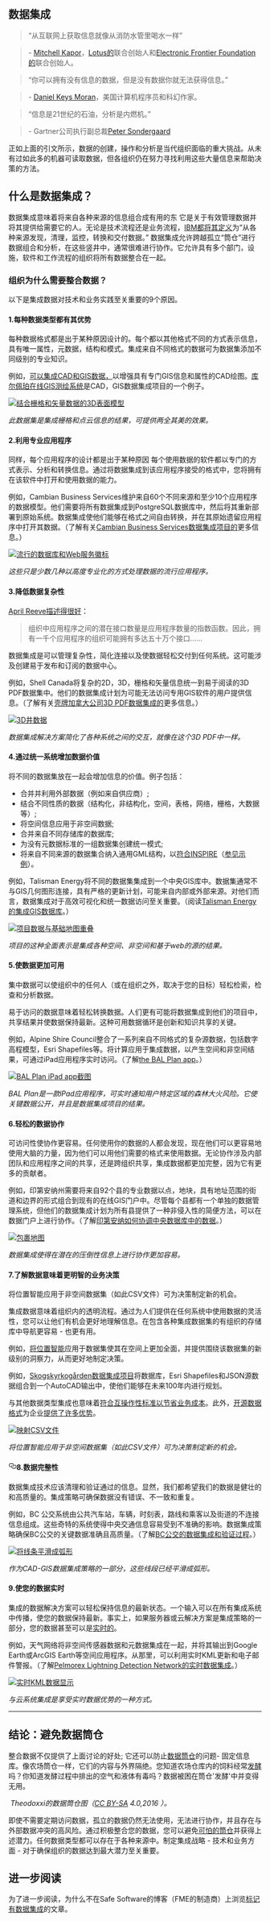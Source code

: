  <div id="readme" class="readme blob instapaper_body">
    <article class="markdown-body entry-content" itemprop="text"><h1><a id="user-content-data-integration" class="anchor" aria-hidden="true" href="https://github.com/safesoftware/FMETraining/blob/FME-Desktop-Data-Integration-2018/Integration1Lecture/1.01.DataIntegration.md#data-integration"></a><font style="vertical-align: inherit;"><font style="vertical-align: inherit;">数据集成</font></font></h1>
<blockquote>
<p><font style="vertical-align: inherit;"><font style="vertical-align: inherit;">“从互联网上获取信息就像从消防水管里喝水一样”</font></font></p>
</blockquote>
<blockquote>
<p><font style="vertical-align: inherit;"><font style="vertical-align: inherit;">- </font></font><a href="https://www.kaporcenter.org/co-chairs-and-staff/" rel="nofollow"><font style="vertical-align: inherit;"><font style="vertical-align: inherit;">Mitchell Kapor</font></font></a><font style="vertical-align: inherit;"><font style="vertical-align: inherit;">，</font></font><a href="https://en.wikipedia.org/wiki/Lotus_Software" rel="nofollow"><font style="vertical-align: inherit;"><font style="vertical-align: inherit;">Lotus的</font></font></a><font style="vertical-align: inherit;"><font style="vertical-align: inherit;">联合创始人和</font></font><a href="https://www.eff.org/" rel="nofollow"><font style="vertical-align: inherit;"><font style="vertical-align: inherit;">Electronic Frontier Foundation的</font></font></a><font style="vertical-align: inherit;"><font style="vertical-align: inherit;">联合创始人</font><font style="vertical-align: inherit;">。</font></font></p>
</blockquote>
<p></p>
<blockquote>
<p><font style="vertical-align: inherit;"><font style="vertical-align: inherit;">“你可以拥有没有信息的数据，但是没有数据你就无法获得信息。”</font></font></p>
</blockquote>
<blockquote>
<p><font style="vertical-align: inherit;"><font style="vertical-align: inherit;">- </font></font><a href="https://en.wikipedia.org/wiki/Daniel_Keys_Moran" rel="nofollow"><font style="vertical-align: inherit;"><font style="vertical-align: inherit;">Daniel Keys Moran</font></font></a><font style="vertical-align: inherit;"><font style="vertical-align: inherit;">，美国计算机程序员和科幻作家。</font></font></p>
</blockquote>
<p></p>
<blockquote>
<p><font style="vertical-align: inherit;"><font style="vertical-align: inherit;">“信息是21世纪的石油，分析是内燃机。”</font></font></p>
</blockquote>
<blockquote>
<p><font style="vertical-align: inherit;"><font style="vertical-align: inherit;">- </font><font style="vertical-align: inherit;">Gartner公司执行副总裁</font></font><a href="https://www.gartner.com/analyst/12/Peter-Sondergaard" rel="nofollow"><font style="vertical-align: inherit;"><font style="vertical-align: inherit;">Peter Sondergaard</font></font></a><font style="vertical-align: inherit;"></font></p>
</blockquote>
<p><font style="vertical-align: inherit;"><font style="vertical-align: inherit;">正如上面的引文所示，数据的创建，操作和分析是当代组织面临的重大挑战。</font><font style="vertical-align: inherit;">从未有过如此多的机器可读取数据，但各组织仍在努力寻找利用这些大量信息来帮助决策的方法。</font></font></p>
<h2><a id="user-content-what-is-data-integration" class="anchor" aria-hidden="true" href="https://github.com/safesoftware/FMETraining/blob/FME-Desktop-Data-Integration-2018/Integration1Lecture/1.01.DataIntegration.md#what-is-data-integration"></a><font style="vertical-align: inherit;"><font style="vertical-align: inherit;">什么是数据集成？</font></font></h2>
<p><font style="vertical-align: inherit;"><font style="vertical-align: inherit;">数据集成意味着将来自各种来源的信息组合成有用的东 </font><font style="vertical-align: inherit;">它是关于有效管理数据并将其提供给需要它的人。</font><font style="vertical-align: inherit;">无论是技术流程还是业务流程，</font></font><a href="http://www-01.ibm.com/software/data/integration/" rel="nofollow"><font style="vertical-align: inherit;"><font style="vertical-align: inherit;">IBM都将其定义</font></font></a><font style="vertical-align: inherit;"><font style="vertical-align: inherit;">为“从各种来源发现，清理，监控，转换和交付数据。” 数据集成允许跨越孤立“筒仓”进行数据组合和分析，在这些竖井中，通常很难进行协作。</font><font style="vertical-align: inherit;">它允许具有多个部门，设施，软件和工作流程的组织将所有数据整合在一起。</font></font></p>
<h3><a id="user-content-why-do-organizations-need-to-integrate-data" class="anchor" aria-hidden="true" href="https://github.com/safesoftware/FMETraining/blob/FME-Desktop-Data-Integration-2018/Integration1Lecture/1.01.DataIntegration.md#why-do-organizations-need-to-integrate-data"></a><font style="vertical-align: inherit;"><font style="vertical-align: inherit;">组织为什么需要整合数据？</font></font></h3>

<p><font style="vertical-align: inherit;"><font style="vertical-align: inherit;">以下是集成数据对技术和业务实践至关重要的9个原因。</font></font></p>
<h4><a id="user-content-1-every-data-type-has-its-strengths" class="anchor" aria-hidden="true" href="https://github.com/safesoftware/FMETraining/blob/FME-Desktop-Data-Integration-2018/Integration1Lecture/1.01.DataIntegration.md#1-every-data-type-has-its-strengths"></a><font style="vertical-align: inherit;"><font style="vertical-align: inherit;">1.每种数据类型都有其优势</font></font></h4>
<p><font style="vertical-align: inherit;"><font style="vertical-align: inherit;">每种数据格式都是出于某种原因设计的。</font><font style="vertical-align: inherit;">每个都以其他格式不同的方式表示信息，具有唯一属性，元数据，结构和模式。</font><font style="vertical-align: inherit;">集成来自不同格式的数据可为数据集添加不同级别的专业知识。</font></font></p>
<p><font style="vertical-align: inherit;"><font style="vertical-align: inherit;">例如，</font></font><a href="http://blog.safe.com/2014/02/integrate-cad-gis/" rel="nofollow"><font style="vertical-align: inherit;"><font style="vertical-align: inherit;">可以集成CAD和GIS数据，</font></font></a><font style="vertical-align: inherit;"><font style="vertical-align: inherit;">以增强具有专门GIS信息和属性的CAD绘图。</font></font><a href="http://townofculpeperva.gisbrowser.com/" rel="nofollow"><font style="vertical-align: inherit;"><font style="vertical-align: inherit;">库尔佩珀在线GIS测绘系统</font></font></a><font style="vertical-align: inherit;"><font style="vertical-align: inherit;">是CAD，GIS数据集成项目的一个例子。</font></font></p>
<p><a target="_blank" rel="noopener noreferrer" href="https://camo.githubusercontent.com/3d4ce597904ec1ba1db0513252b0f1bb8d37da5f/68747470733a2f2f63646e2e626c6f672e736166652e636f6d2f77702d636f6e74656e742f75706c6f6164732f323031342f30342f737572666163652e706e67"><img src="https://camo.githubusercontent.com/3d4ce597904ec1ba1db0513252b0f1bb8d37da5f/68747470733a2f2f63646e2e626c6f672e736166652e636f6d2f77702d636f6e74656e742f75706c6f6164732f323031342f30342f737572666163652e706e67" alt="结合栅格和矢量数据的3D表面模型" data-canonical-src="https://cdn.blog.safe.com/wp-content/uploads/2014/04/surface.png" style="max-width:100%;"></a></p>
<p><em><font style="vertical-align: inherit;"><font style="vertical-align: inherit;">此数据集是集成栅格和点云信息的结果，可提供两全其美的效果。</font></font></em></p>
<h4><a id="user-content-2-take-advantage-of-specialized-applications" class="anchor" aria-hidden="true" href="https://github.com/safesoftware/FMETraining/blob/FME-Desktop-Data-Integration-2018/Integration1Lecture/1.01.DataIntegration.md#2-take-advantage-of-specialized-applications"></a><font style="vertical-align: inherit;"><font style="vertical-align: inherit;">2.利用专业应用程序</font></font></h4>
<p><font style="vertical-align: inherit;"><font style="vertical-align: inherit;">同样，每个应用程序的设计都是出于某种原因 </font><font style="vertical-align: inherit;">每个使用数据的软件都以专门的方式表示、分析和转换信息。</font><font style="vertical-align: inherit;">通过将数据集成到该应用程序接受的格式中，您将拥有在该软件中打开和使用数据的能力。</font></font></p>
<p><font style="vertical-align: inherit;"><font style="vertical-align: inherit;">例如，Cambian Business Services维护来自60个不同来源和至少10个应用程序的数据模型。</font><font style="vertical-align: inherit;">他们需要将所有数据集成到PostgreSQL数据库中，然后将其重新部署到原始系统。</font><font style="vertical-align: inherit;">数据集成使他们能够在格式之间自由转换，并在其原始遗留应用程序中打开其数据。</font><font style="vertical-align: inherit;">（了解有关</font></font><a href="http://blog.safe.com/2012/10/navigating-non-spatial-data-migration/" rel="nofollow"><font style="vertical-align: inherit;"><font style="vertical-align: inherit;">Cambian Business Services数据集成项目的</font></font></a><font style="vertical-align: inherit;"><font style="vertical-align: inherit;">更多信息</font><font style="vertical-align: inherit;">。）</font></font></p>
<p><a target="_blank" rel="noopener noreferrer" href="https://camo.githubusercontent.com/8723407500c9b7f8114e782d6f62e5483ad48da6/68747470733a2f2f63646e2e626c6f672e736166652e636f6d2f77702d636f6e74656e742f75706c6f6164732f323031342f30342f54616b652d616476616e746167652d6f662d7370656369616c697a65642d6170706c69636174696f6e732d333030783231322e706e67"><img src="https://camo.githubusercontent.com/8723407500c9b7f8114e782d6f62e5483ad48da6/68747470733a2f2f63646e2e626c6f672e736166652e636f6d2f77702d636f6e74656e742f75706c6f6164732f323031342f30342f54616b652d616476616e746167652d6f662d7370656369616c697a65642d6170706c69636174696f6e732d333030783231322e706e67" alt="流行的数据库和Web服务徽标" data-canonical-src="https://cdn.blog.safe.com/wp-content/uploads/2014/04/Take-advantage-of-specialized-applications-300x212.png" style="max-width:100%;"></a></p>
<p><em><font style="vertical-align: inherit;"><font style="vertical-align: inherit;">这些只是少数几种以高度专业化的方式处理数据的流行应用程序。</font></font></em></p>
<h4><a id="user-content-3-reduce-data-complexity" class="anchor" aria-hidden="true" href="https://github.com/safesoftware/FMETraining/blob/FME-Desktop-Data-Integration-2018/Integration1Lecture/1.01.DataIntegration.md#3-reduce-data-complexity"></a><font style="vertical-align: inherit;"><font style="vertical-align: inherit;">3.降低数据复杂性</font></font></h4>
<p><a href="https://infocus.emc.com/april_reeve/drivers-for-managing-data-integration-from-data-conversion-to-big-data/" rel="nofollow"><font style="vertical-align: inherit;"><font style="vertical-align: inherit;">April Reeve描述得很好</font></font></a><font style="vertical-align: inherit;"><font style="vertical-align: inherit;">：</font></font></p>
<blockquote>
<p><font style="vertical-align: inherit;"><font style="vertical-align: inherit;">组织中应用程序之间的潜在接口数量是应用程序数量的指数函数。</font><font style="vertical-align: inherit;">因此，拥有一千个应用程序的组织可能拥有多达五十万个接口......</font></font></p>
</blockquote>
<p><font style="vertical-align: inherit;"><font style="vertical-align: inherit;">数据集成是可以管理复杂性，简化连接以及使数据轻松交付到任何系统。</font><font style="vertical-align: inherit;">这可能涉及创建易于发布和订阅的数据中心。</font></font></p>
<p><font style="vertical-align: inherit;"><font style="vertical-align: inherit;">例如，Shell Canada将复杂的2D，3D，栅格和矢量信息统一到易于阅读的3D PDF数据集中。</font><font style="vertical-align: inherit;">他们的数据集成计划为可能无法访问专用GIS软件的用户提供信息。</font><font style="vertical-align: inherit;">（了解有关</font></font><a href="http://cdn.safe.com/resources/case-studies/CaseStudy_Shell-Canada.pdf" rel="nofollow"><font style="vertical-align: inherit;"><font style="vertical-align: inherit;">壳牌加拿大公司3D PDF数据集成的</font></font></a><font style="vertical-align: inherit;"><font style="vertical-align: inherit;">更多信息</font><font style="vertical-align: inherit;">。）</font></font></p>
<p><a target="_blank" rel="noopener noreferrer" href="https://camo.githubusercontent.com/f14903669f55bc2413299fa0de6f3739550bbdc3/68747470733a2f2f63646e2e626c6f672e736166652e636f6d2f77702d636f6e74656e742f75706c6f6164732f323031342f30342f5265647563652d646174612d636f6d706c65786974792d333030783235372e706e67"><img src="https://camo.githubusercontent.com/f14903669f55bc2413299fa0de6f3739550bbdc3/68747470733a2f2f63646e2e626c6f672e736166652e636f6d2f77702d636f6e74656e742f75706c6f6164732f323031342f30342f5265647563652d646174612d636f6d706c65786974792d333030783235372e706e67" alt="3D井数据" data-canonical-src="https://cdn.blog.safe.com/wp-content/uploads/2014/04/Reduce-data-complexity-300x257.png" style="max-width:100%;"></a></p>
<p><em><font style="vertical-align: inherit;"><font style="vertical-align: inherit;">数据集成解决方案简化了各种系统之间的交互，就像在这个3D PDF中一样。</font></font></em></p>
<h4><a id="user-content-4-increase-the-value-of-data-through-unified-systems" class="anchor" aria-hidden="true" href="https://github.com/safesoftware/FMETraining/blob/FME-Desktop-Data-Integration-2018/Integration1Lecture/1.01.DataIntegration.md#4-increase-the-value-of-data-through-unified-systems"></a><font style="vertical-align: inherit;"><font style="vertical-align: inherit;">4.通过统一系统增加数据价值</font></font></h4>
<p><font style="vertical-align: inherit;"><font style="vertical-align: inherit;">将不同的数据集放在一起会增加信息的价值。</font><font style="vertical-align: inherit;">例子包括：</font></font></p>
<ul>
<li><font style="vertical-align: inherit;"><font style="vertical-align: inherit;">合并并利用外部数据（例如来自供应商）;</font></font></li>
<li><font style="vertical-align: inherit;"><font style="vertical-align: inherit;">结合不同性质的数据（结构化，非结构化，空间，表格，网络，栅格，大数据等）;</font></font></li>
<li><font style="vertical-align: inherit;"><font style="vertical-align: inherit;">将空间信息应用于非空间数据;</font></font></li>
<li><font style="vertical-align: inherit;"><font style="vertical-align: inherit;">合并来自不同存储库的数据库;</font></font></li>
<li><font style="vertical-align: inherit;"><font style="vertical-align: inherit;">为没有元数据标准的一组数据集创建统一模式;</font></font></li>
<li><font style="vertical-align: inherit;"><font style="vertical-align: inherit;">将来自不同来源的数据集合纳入通用GML结构，以</font></font><a href="http://safe.com/webinars/how-to-create-and-share-inspire-compliant-data-with-fme/" rel="nofollow"><font style="vertical-align: inherit;"><font style="vertical-align: inherit;">符合INSPIRE</font></font></a><font style="vertical-align: inherit;"><font style="vertical-align: inherit;">（</font></font><a href="http://safe.com/webinars/inspire-success-stories-with-fme/" rel="nofollow"><font style="vertical-align: inherit;"><font style="vertical-align: inherit;">参见示例</font></font></a><font style="vertical-align: inherit;"><font style="vertical-align: inherit;">）。</font></font></li>
</ul>
<p><font style="vertical-align: inherit;"><font style="vertical-align: inherit;">例如，Talisman Energy将不同的数据集集成到一个中央GIS库中。</font><font style="vertical-align: inherit;">数据集通常不与GIS几何图形连接，具有严格的更新计划，可能来自内部或外部来源。</font><font style="vertical-align: inherit;">对他们而言，数据集成对于高效可视化和统一数据访问至关重要。</font><font style="vertical-align: inherit;">（阅读</font></font><a href="http://cdn.safe.com/resources/case-studies/CaseStudy_Talisman.pdf" rel="nofollow"><font style="vertical-align: inherit;"><font style="vertical-align: inherit;">Talisman Energy的集成GIS数据库</font></font></a><font style="vertical-align: inherit;"><font style="vertical-align: inherit;">。）</font></font></p>
<p><a target="_blank" rel="noopener noreferrer" href="https://camo.githubusercontent.com/5d180a6f68d2212e4c354687c942933f59ea20fb/68747470733a2f2f63646e2e626c6f672e736166652e636f6d2f77702d636f6e74656e742f75706c6f6164732f323031342f30342f496e6372656173652d7468652d76616c75652d6f662d646174612d7468726f7567682d756e69666965642d73797374656d732d333030783232372e706e67"><img src="https://camo.githubusercontent.com/5d180a6f68d2212e4c354687c942933f59ea20fb/68747470733a2f2f63646e2e626c6f672e736166652e636f6d2f77702d636f6e74656e742f75706c6f6164732f323031342f30342f496e6372656173652d7468652d76616c75652d6f662d646174612d7468726f7567682d756e69666965642d73797374656d732d333030783232372e706e67" alt="项目数据与基础地图重叠" data-canonical-src="https://cdn.blog.safe.com/wp-content/uploads/2014/04/Increase-the-value-of-data-through-unified-systems-300x227.png" style="max-width:100%;"></a></p>
<p><em><font style="vertical-align: inherit;"><font style="vertical-align: inherit;">项目的这种全面表示是集成各种空间、非空间和基于web的源的结果。</font></font></em></p>
<h4><a id="user-content-5-make-data-more-available" class="anchor" aria-hidden="true" href="https://github.com/safesoftware/FMETraining/blob/FME-Desktop-Data-Integration-2018/Integration1Lecture/1.01.DataIntegration.md#5-make-data-more-available"></a><font style="vertical-align: inherit;"><font style="vertical-align: inherit;">5.使数据更加可用</font></font></h4>
<p><font style="vertical-align: inherit;"><font style="vertical-align: inherit;">集中数据可以使组织中的任何人（或在组织之外，取决于您的目标）轻松检索，检查和分析数据。</font></font></p>
<p><font style="vertical-align: inherit;"><font style="vertical-align: inherit;">易于访问的数据意味着轻松转换数据。</font><font style="vertical-align: inherit;">人们更有可能将数据集成到他们的项目中，共享结果并使数据保持最新。</font><font style="vertical-align: inherit;">这种可用数据循环是创新和知识共享的关键。</font></font></p>
<p><font style="vertical-align: inherit;"><font style="vertical-align: inherit;">例如，Alpine Shire Council整合了一系列来自不同格式的复杂源数据，包括数字高程模型，Esri Shapefiles等。</font><font style="vertical-align: inherit;">将计算应用于集成数据，以产生空间和非空间结果，可通过iPad应用程序实时访问。</font><font style="vertical-align: inherit;">（了解</font></font><a href="http://blog.safe.com/2013/10/fighting-australian-bushfires-fme-cloud/" rel="nofollow"><font style="vertical-align: inherit;"><font style="vertical-align: inherit;">the BAL Plan app</font></font></a><font style="vertical-align: inherit;"><font style="vertical-align: inherit;">。）</font></font></p>
<p><a target="_blank" rel="noopener noreferrer" href="https://camo.githubusercontent.com/4b86f9802419ee00f036ab2175f0733fcc01ee58/68747470733a2f2f63646e2e626c6f672e736166652e636f6d2f77702d636f6e74656e742f75706c6f6164732f323031342f30342f4d616b652d646174612d6d6f72652d617661696c61626c652e6a7067"><img src="https://camo.githubusercontent.com/4b86f9802419ee00f036ab2175f0733fcc01ee58/68747470733a2f2f63646e2e626c6f672e736166652e636f6d2f77702d636f6e74656e742f75706c6f6164732f323031342f30342f4d616b652d646174612d6d6f72652d617661696c61626c652e6a7067" alt="BAL Plan iPad app截图 " data-canonical-src="https://cdn.blog.safe.com/wp-content/uploads/2014/04/Make-data-more-available.jpg" style="max-width:100%;"></a></p>
<p><em><font style="vertical-align: inherit;"><font style="vertical-align: inherit;">BAL Plan是一款iPad应用程序，可实时通知用户特定区域的森林大火风险。</font><font style="vertical-align: inherit;">它使关键数据公开，并且是数据集成项目的结果。</font></font></em></p>
<h4><a id="user-content-6-easy-data-collaboration" class="anchor" aria-hidden="true" href="https://github.com/safesoftware/FMETraining/blob/FME-Desktop-Data-Integration-2018/Integration1Lecture/1.01.DataIntegration.md#6-easy-data-collaboration"></a><font style="vertical-align: inherit;"><font style="vertical-align: inherit;">6.轻松的数据协作</font></font></h4>
<p><font style="vertical-align: inherit;"><font style="vertical-align: inherit;">可访问性使协作更容易。</font><font style="vertical-align: inherit;">任何使用你的数据的人都会发现，现在他们可以更容易地使用大脑的力量，因为他们可以用他们需要的格式来使用数据。</font><font style="vertical-align: inherit;">无论协作涉及内部团队和应用程序之间的共享，还是跨组织共享，集成数据都更加完整，因为它有更多的贡献者。</font></font></p>
<p><font style="vertical-align: inherit;"><font style="vertical-align: inherit;">例如，印第安纳州需要将来自92个县的专业数据以点，地块，具有地址范围的街道和边界的形式组合到现有的在线GIS门户中。</font><font style="vertical-align: inherit;">尽管每个县都有一个单独的数据管理系统，但他们的数据集成计划为所有县提供了一种非侵入性的简便方法，可以在数据门户上进行协作。</font><font style="vertical-align: inherit;">（了解</font></font><a href="http://blog.safe.com/2012/10/data-sharing-success-in-indiana/" rel="nofollow"><font style="vertical-align: inherit;"><font style="vertical-align: inherit;">印第安纳如何协调中央数据库中的数据</font></font></a><font style="vertical-align: inherit;"><font style="vertical-align: inherit;">。）</font></font></p>
<p><a target="_blank" rel="noopener noreferrer" href="https://camo.githubusercontent.com/0633ec9954cf175de985209c6be7fb90a8b3f659/68747470733a2f2f63646e2e626c6f672e736166652e636f6d2f77702d636f6e74656e742f75706c6f6164732f323031342f30342f456173792d636f6c6c61626f726174696f6e2e706e67"><img src="https://camo.githubusercontent.com/0633ec9954cf175de985209c6be7fb90a8b3f659/68747470733a2f2f63646e2e626c6f672e736166652e636f6d2f77702d636f6e74656e742f75706c6f6164732f323031342f30342f456173792d636f6c6c61626f726174696f6e2e706e67" alt="包裹地图" data-canonical-src="https://cdn.blog.safe.com/wp-content/uploads/2014/04/Easy-collaboration.png" style="max-width:100%;"></a></p>
<p><em><font style="vertical-align: inherit;"><font style="vertical-align: inherit;">数据集成使得在潜在的压倒性信息上进行协作更加容易。</font></font></em></p>
<h4><a id="user-content-7-understanding-data-means-smarter-business-decisions" class="anchor" aria-hidden="true" href="https://github.com/safesoftware/FMETraining/blob/FME-Desktop-Data-Integration-2018/Integration1Lecture/1.01.DataIntegration.md#7-understanding-data-means-smarter-business-decisions"></a><font style="vertical-align: inherit;"><font style="vertical-align: inherit;">7.了解数据意味着更明智的业务决策</font></font></h4>
<p><font style="vertical-align: inherit;"><font style="vertical-align: inherit;">将位置智能应用于非空间数据集（如此CSV文件）可为决策制定新的机会。</font></font></p>
<p><font style="vertical-align: inherit;"><font style="vertical-align: inherit;">集成数据意味着组织内的透明流程。</font><font style="vertical-align: inherit;">通过为人们提供在任何系统中使用数据的灵活性，您可以让他们有机会更好地理解信息。</font><font style="vertical-align: inherit;">在包含各种集成数据集的有组织的存储库中导航更容易 - 也更有用。</font></font></p>
<p><a href="http://www.safe.com/webinars/data-integration-location-intelligence-better-decsisions/" rel="nofollow"><font style="vertical-align: inherit;"></font></a><font style="vertical-align: inherit;"><font style="vertical-align: inherit;">例如，</font><a href="http://www.safe.com/webinars/data-integration-location-intelligence-better-decsisions/" rel="nofollow"><font style="vertical-align: inherit;">将位置智能</font></a><font style="vertical-align: inherit;">应用于数据集使其在空间上更加全面，并提供围绕该数据集的新级别的洞察力，从而更好地制定决策。</font></font></p>
<p><font style="vertical-align: inherit;"><font style="vertical-align: inherit;">例如，</font></font><a href="http://blog.safe.com/2013/10/fme-and-multi-criteria-analysis-at-skogskyrkogarden/" rel="nofollow"><font style="vertical-align: inherit;"><font style="vertical-align: inherit;">Skogskyrkogården数据集成项目</font></font></a><font style="vertical-align: inherit;"><font style="vertical-align: inherit;">将数据库，Esri Shapefiles和JSON源数据组合到一个AutoCAD输出中，使他们能够在未来100年内进行规划。</font></font></p>
<p><font style="vertical-align: inherit;"><font style="vertical-align: inherit;">与其他数据类型集成也意味着</font></font><a href="http://geospatial.blogs.com/geospatial/2013/11/estimating-the-benefits-of-interoperability.html" rel="nofollow"><font style="vertical-align: inherit;"><font style="vertical-align: inherit;">符合互操作性标准以节省业务成本</font></font></a><font style="vertical-align: inherit;"><font style="vertical-align: inherit;">。</font><font style="vertical-align: inherit;">此外，</font></font><a href="http://www.pcworld.com/article/209891/10_reasons_open_source_is_good_for_business.html" rel="nofollow"><font style="vertical-align: inherit;"><font style="vertical-align: inherit;">开源数据格式</font></font></a><font style="vertical-align: inherit;"><font style="vertical-align: inherit;">为企业</font><a href="http://www.pcworld.com/article/209891/10_reasons_open_source_is_good_for_business.html" rel="nofollow"><font style="vertical-align: inherit;">提供了许多优势</font></a><font style="vertical-align: inherit;">。</font></font></p>
<p><a target="_blank" rel="noopener noreferrer" href="https://camo.githubusercontent.com/38011e2ddd59b15c70ebaf8c9a20d0d8733e2ea0/68747470733a2f2f63646e2e626c6f672e736166652e636f6d2f77702d636f6e74656e742f75706c6f6164732f323031342f30342f536d61727465722d627573696e6573732d6465636973696f6e732d31303234783631302e706e67"><img src="https://camo.githubusercontent.com/38011e2ddd59b15c70ebaf8c9a20d0d8733e2ea0/68747470733a2f2f63646e2e626c6f672e736166652e636f6d2f77702d636f6e74656e742f75706c6f6164732f323031342f30342f536d61727465722d627573696e6573732d6465636973696f6e732d31303234783631302e706e67" alt="映射CSV文件" data-canonical-src="https://cdn.blog.safe.com/wp-content/uploads/2014/04/Smarter-business-decisions-1024x610.png" style="max-width:100%;"></a></p>
<p><em><font style="vertical-align: inherit;"><font style="vertical-align: inherit;">将位置智能应用于非空间数据集（如此CSV文件）可为决策制定新的机会。</font></font></em></p>
<h4><a id="user-content-8-data-integrity" class="anchor" aria-hidden="true" href="https://github.com/safesoftware/FMETraining/blob/FME-Desktop-Data-Integration-2018/Integration1Lecture/1.01.DataIntegration.md#8-data-integrity"><svg class="octicon octicon-link" viewBox="0 0 16 16" version="1.1" width="16" height="16" aria-hidden="true"><path fill-rule="evenodd" d="M4 9h1v1H4c-1.5 0-3-1.69-3-3.5S2.55 3 4 3h4c1.45 0 3 1.69 3 3.5 0 1.41-.91 2.72-2 3.25V8.59c.58-.45 1-1.27 1-2.09C10 5.22 8.98 4 8 4H4c-.98 0-2 1.22-2 2.5S3 9 4 9zm9-3h-1v1h1c1 0 2 1.22 2 2.5S13.98 12 13 12H9c-.98 0-2-1.22-2-2.5 0-.83.42-1.64 1-2.09V6.25c-1.09.53-2 1.84-2 3.25C6 11.31 7.55 13 9 13h4c1.45 0 3-1.69 3-3.5S14.5 6 13 6z"></path></svg></a><font style="vertical-align: inherit;"><font style="vertical-align: inherit;">8.数据完整性</font></font></h4>
<p><font style="vertical-align: inherit;"><font style="vertical-align: inherit;">数据集成技术应该清理和验证通过的信息。</font><font style="vertical-align: inherit;">显然，我们都希望我们的数据是健壮的和高质量的。</font><font style="vertical-align: inherit;">集成策略可确保数据没有错误、不一致和重复。</font></font></p>
<p><font style="vertical-align: inherit;"><font style="vertical-align: inherit;">例如，BC 公交系统由公共汽车站，车辆，时刻表，路线和乘客以及街道的不连接信息组成。</font><font style="vertical-align: inherit;">这些奇特的系统使得中央交通信息容易受到不准确的影响。</font><font style="vertical-align: inherit;">数据集成策略确保BC公交的关键数据准确且高质量。</font><font style="vertical-align: inherit;">（了解</font></font><a href="http://cdn.safe.com/resources/case-studies/CaseStudy_BC-Transit.pdf" rel="nofollow"><font style="vertical-align: inherit;"><font style="vertical-align: inherit;">BC公交的数据集成和验证过程</font></font></a><font style="vertical-align: inherit;"><font style="vertical-align: inherit;">。）</font></font></p>
<p><a target="_blank" rel="noopener noreferrer" href="https://camo.githubusercontent.com/536b47780ea6e7f69f4ed6e9d759acf9aec7a688/68747470733a2f2f63646e2e626c6f672e736166652e636f6d2f77702d636f6e74656e742f75706c6f6164732f323031342f30342f736d6f6f74682d4749532d6c696e652d7365676d656e74732d696e746f2d617263732e6a7067"><img src="https://camo.githubusercontent.com/536b47780ea6e7f69f4ed6e9d759acf9aec7a688/68747470733a2f2f63646e2e626c6f672e736166652e636f6d2f77702d636f6e74656e742f75706c6f6164732f323031342f30342f736d6f6f74682d4749532d6c696e652d7365676d656e74732d696e746f2d617263732e6a7067" alt="将线条平滑成弧形" data-canonical-src="https://cdn.blog.safe.com/wp-content/uploads/2014/04/smooth-GIS-line-segments-into-arcs.jpg" style="max-width:100%;"></a></p>
<p><em><font style="vertical-align: inherit;"><font style="vertical-align: inherit;">作为CAD-GIS数据集成策略的一部分，这些线段已经平滑成弧形。</font></font></em></p>
<h4><a id="user-content-9-make-your-data-live" class="anchor" aria-hidden="true" href="https://github.com/safesoftware/FMETraining/blob/FME-Desktop-Data-Integration-2018/Integration1Lecture/1.01.DataIntegration.md#9-make-your-data-live"></a><font style="vertical-align: inherit;"><font style="vertical-align: inherit;">9.使您的数据实时</font></font></h4>
<p><font style="vertical-align: inherit;"><font style="vertical-align: inherit;">集成的数据解决方案可以轻松保持信息的最新状态。</font><font style="vertical-align: inherit;">一个输入可以在所有集成系统中传播，使您的数据保持最新。</font><font style="vertical-align: inherit;">事实上，</font><font style="vertical-align: inherit;">如果服务器或云解决方案是集成策略的一部分</font><font style="vertical-align: inherit;">，您的数据甚至可以是</font></font><a href="http://www.safe.com/realtime" rel="nofollow"><font style="vertical-align: inherit;"><font style="vertical-align: inherit;">实时的</font></font></a><font style="vertical-align: inherit;"><font style="vertical-align: inherit;">。</font></font></p>
<p><font style="vertical-align: inherit;"><font style="vertical-align: inherit;">例如，天气网络将非空间传感器数据和元数据集成在一起，并将其输出到Google Earth或ArcGIS Earth等空间应用程序。</font><font style="vertical-align: inherit;">从那里，可以利用实时KML更新和电子邮件警报。</font><font style="vertical-align: inherit;">（了解</font></font><a href="http://cdn.safe.com/resources/case-studies/CaseStudy_WeatherNetwork.pdf" rel="nofollow"><font style="vertical-align: inherit;"><font style="vertical-align: inherit;">Pelmorex Lightning Detection Network的实时数据集成</font></font></a><font style="vertical-align: inherit;"><font style="vertical-align: inherit;">。）</font></font></p>
<p><a target="_blank" rel="noopener noreferrer" href="https://camo.githubusercontent.com/4027bb537832ce5f666c2a0f3e0384be1590dc89/68747470733a2f2f63646e2e626c6f672e736166652e636f6d2f77702d636f6e74656e742f75706c6f6164732f323031342f30342f4d616b652d796f75722d646174612d6c6976652d333030783231362e706e67"><img src="https://camo.githubusercontent.com/4027bb537832ce5f666c2a0f3e0384be1590dc89/68747470733a2f2f63646e2e626c6f672e736166652e636f6d2f77702d636f6e74656e742f75706c6f6164732f323031342f30342f4d616b652d796f75722d646174612d6c6976652d333030783231362e706e67" alt="实时KML数据显示" data-canonical-src="https://cdn.blog.safe.com/wp-content/uploads/2014/04/Make-your-data-live-300x216.png" style="max-width:100%;"></a></p>
<p><em><font style="vertical-align: inherit;"><font style="vertical-align: inherit;">与云系统集成是享受实时数据优势的一种方式。</font></font></em></p>
<hr>
<h2><a id="user-content-conclusion-avoiding-data-silos" class="anchor" aria-hidden="true" href="https://github.com/safesoftware/FMETraining/blob/FME-Desktop-Data-Integration-2018/Integration1Lecture/1.01.DataIntegration.md#conclusion-avoiding-data-silos"></a><font style="vertical-align: inherit;"><font style="vertical-align: inherit;">结论：避免数据筒仓</font></font></h2>
<p><font style="vertical-align: inherit;"><font style="vertical-align: inherit;">整合数据不仅提供了上面讨论的好处; </font><font style="vertical-align: inherit;">它还可以防止</font></font><a href="http://searchcloudapplications.techtarget.com/definition/data-silo/" rel="nofollow"><font style="vertical-align: inherit;"><font style="vertical-align: inherit;">数据筒仓</font></font></a><font style="vertical-align: inherit;"><font style="vertical-align: inherit;">的问题</font><font style="vertical-align: inherit;">- 固定信息库。</font><font style="vertical-align: inherit;">像农场筒仓一样，它们的内容与外界隔绝。</font><font style="vertical-align: inherit;">您知道农场仓库内的饲料经常</font></font><a href="https://en.wikipedia.org/wiki/Silage#Fermentation" rel="nofollow"><font style="vertical-align: inherit;"><font style="vertical-align: inherit;">发酵</font></font></a><font style="vertical-align: inherit;"><font style="vertical-align: inherit;">吗？</font><font style="vertical-align: inherit;">你知道发酵过程中排出的空气和液体有毒吗？</font><font style="vertical-align: inherit;">数据被困在筒仓'发酵'中并变得无用。</font></font></p>
<p><a target="_blank" rel="noopener noreferrer" href="https://github.com/safesoftware/FMETraining/blob/FME-Desktop-Data-Integration-2018/Integration1Lecture/Images/information_silo.png"><img src="./Images/information_silo.png" alt="" style="max-width:100%;"></a>
<em><font style="vertical-align: inherit;"><font style="vertical-align: inherit;">Theodoxxi的数据筒仓图（</font></font><a href="https://creativecommons.org/licenses/by-sa/4.0" rel="nofollow"><font style="vertical-align: inherit;"><font style="vertical-align: inherit;">CC BY-SA</font></font></a><font style="vertical-align: inherit;"><font style="vertical-align: inherit;"> 4.0,2016 </font><font style="vertical-align: inherit;">）。</font></font></em></p>
<p><font style="vertical-align: inherit;"><font style="vertical-align: inherit;">即使不需要定期访问数据，孤立的数据仍然无法使用，无法进行协作，并且存在与外部数据冲突的高风险。</font><font style="vertical-align: inherit;">通过积极整合您的数据，您可以避免</font></font><a href="http://www.simplebi.com/silos-are-great-for-farming-not-so-great-for-data/" rel="nofollow"><font style="vertical-align: inherit;"><font style="vertical-align: inherit;">可怕的筒仓</font></font></a><font style="vertical-align: inherit;"><font style="vertical-align: inherit;">并获得上述潜力。</font><font style="vertical-align: inherit;">任何数据类型都可以存在于各种来源中。</font><font style="vertical-align: inherit;">制定集成战略 - 技术和业务方面 - 对于确保组织的数据达到最大潜力至关重要。</font></font></p>
<h2><a id="user-content-further-reading" class="anchor" aria-hidden="true" href="https://github.com/safesoftware/FMETraining/blob/FME-Desktop-Data-Integration-2018/Integration1Lecture/1.01.DataIntegration.md#further-reading"></a><font style="vertical-align: inherit;"><font style="vertical-align: inherit;">进一步阅读</font></font></h2>
<p><font style="vertical-align: inherit;"><font style="vertical-align: inherit;">为了进一步阅读，为什么不在</font><font style="vertical-align: inherit;">Safe Software的博客（FME的制造商）上</font><font style="vertical-align: inherit;">浏览</font></font><a href="https://blog.safe.com/tag/data-integration/" rel="nofollow"><font style="vertical-align: inherit;"><font style="vertical-align: inherit;">标记有数据集成</font></font></a><font style="vertical-align: inherit;"><font style="vertical-align: inherit;">的文章。</font></font></p>
</article>
  </div>
